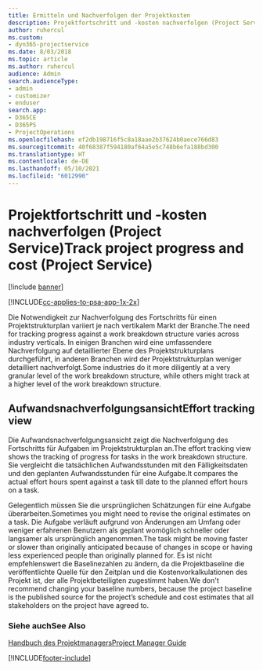 ```yaml
---
title: Ermitteln und Nachverfolgen der Projektkosten
description: Projektfortschritt und -kosten nachverfolgen (Project Service)
author: ruhercul
ms.custom:
- dyn365-projectservice
ms.date: 8/03/2018
ms.topic: article
ms.author: ruhercul
audience: Admin
search.audienceType:
- admin
- customizer
- enduser
search.app:
- D365CE
- D365PS
- ProjectOperations
ms.openlocfilehash: ef2db198716f5c8a18aae2b37624b0aece766d83
ms.sourcegitcommit: 40f68387f594180af64a5e5c748b6efa188bd300
ms.translationtype: HT
ms.contentlocale: de-DE
ms.lasthandoff: 05/10/2021
ms.locfileid: "6012990"
---
```

# <a name="track-project-progress-and-cost-project-service"></a><span data-ttu-id="b50a5-103">Projektfortschritt und -kosten nachverfolgen (Project Service)</span><span class="sxs-lookup"><span data-stu-id="b50a5-103">Track project progress and cost (Project Service)</span></span>

[!include [banner](../includes/psa-now-project-operations.md)]

[!INCLUDE[cc-applies-to-psa-app-1x-2x](../includes/cc-applies-to-psa-app-1x-2x.md)]

<span data-ttu-id="b50a5-104">Die Notwendigkeit zur Nachverfolgung des Fortschritts für einen Projektstrukturplan variiert je nach vertikalem Markt der Branche.</span><span class="sxs-lookup"><span data-stu-id="b50a5-104">The need for tracking progress against a work breakdown structure varies across industry verticals.</span></span> <span data-ttu-id="b50a5-105">In einigen Branchen wird eine umfassendere Nachverfolgung auf detaillierter Ebene des Projektstrukturplans durchgeführt, in anderen Branchen wird der Projektstrukturplan weniger detailliert nachverfolgt.</span><span class="sxs-lookup"><span data-stu-id="b50a5-105">Some industries do it more diligently at a very granular level of the work breakdown structure, while others might track at a higher level of the work breakdown structure.</span></span>  
  
## <a name="effort-tracking-view"></a><span data-ttu-id="b50a5-106">Aufwandsnachverfolgungsansicht</span><span class="sxs-lookup"><span data-stu-id="b50a5-106">Effort tracking view</span></span>  
<span data-ttu-id="b50a5-107">Die Aufwandsnachverfolgungsansicht zeigt die Nachverfolgung des Fortschritts für Aufgaben im Projektstrukturplan an.</span><span class="sxs-lookup"><span data-stu-id="b50a5-107">The effort tracking view shows the tracking of progress for tasks in the work breakdown structure.</span></span> <span data-ttu-id="b50a5-108">Sie vergleicht die tatsächlichen Aufwandsstunden mit den Fälligkeitsdaten und den geplanten Aufwandsstunden für eine Aufgabe.</span><span class="sxs-lookup"><span data-stu-id="b50a5-108">It compares the actual effort hours spent against a task till date to the planned effort hours on a task.</span></span>  
  
<span data-ttu-id="b50a5-109">Gelegentlich müssen Sie die ursprünglichen Schätzungen für eine Aufgabe überarbeiten.</span><span class="sxs-lookup"><span data-stu-id="b50a5-109">Sometimes you might need to revise the original estimates on a task.</span></span> <span data-ttu-id="b50a5-110">Die Aufgabe verläuft aufgrund von Änderungen am Umfang oder weniger erfahrenen Benutzern als geplant womöglich schneller oder langsamer als ursprünglich angenommen.</span><span class="sxs-lookup"><span data-stu-id="b50a5-110">The task might be moving faster or slower than originally anticipated because of changes in scope or having less experienced people than originally planned for.</span></span> <span data-ttu-id="b50a5-111">Es ist nicht empfehlenswert die Baselinezahlen zu ändern, da die Projektbaseline die veröffentlichte Quelle für den Zeitplan und die Kostenvorkalkulationen des Projekt ist, der alle Projektbeteiligten zugestimmt haben.</span><span class="sxs-lookup"><span data-stu-id="b50a5-111">We don't recommend changing your baseline numbers, because the project baseline is the published source for the project’s schedule and cost estimates that all stakeholders on the project have agreed to.</span></span>  
  
### <a name="see-also"></a><span data-ttu-id="b50a5-112">Siehe auch</span><span class="sxs-lookup"><span data-stu-id="b50a5-112">See Also</span></span>  
 [<span data-ttu-id="b50a5-113">Handbuch des Projektmanagers</span><span class="sxs-lookup"><span data-stu-id="b50a5-113">Project Manager Guide</span></span>](../psa/project-manager-guide.md)


[!INCLUDE[footer-include](../includes/footer-banner.md)]